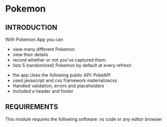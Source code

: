 # Pokemon
 INTRODUCTION
------------
With Pokemon App you can 
- view many different Pokemon
- view their details  
- record whether or not you've captured them. 
- lists 5 (randomized) Pokemon by default at every refresh

 * the app Uses the following public API: PokéAPI
 * used javascript and css framework materializecss
 * Handled validation, errors and placeholders
 * Included a header and footer 

REQUIREMENTS
------------
This module requires the following software:
vs code or any editor
browser
